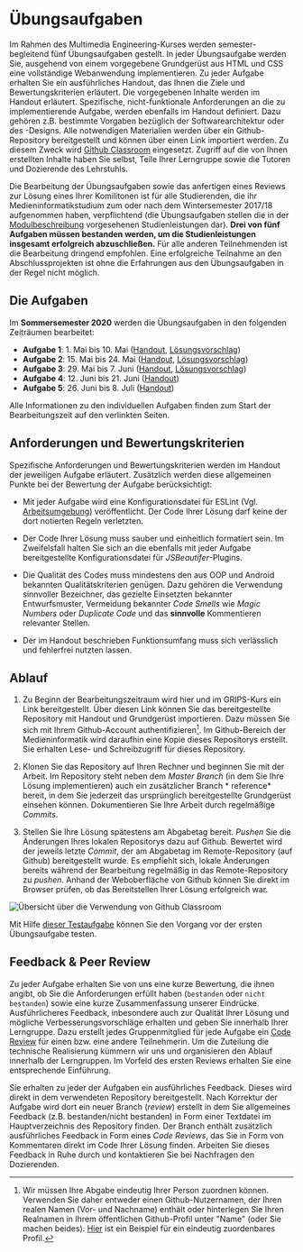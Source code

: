 # Übungsaufgaben

Im Rahmen des Multimedia Engineering-Kurses werden semester-begleitend fünf Übungsaufgaben gestellt. In jeder Übungsaufgabe werden Sie, ausgehend von einem vorgegebene Grundgerüst aus HTML und CSS eine vollständige Webanwendung implementieren. Zu jeder Aufgabe erhalten Sie ein ausführliches Handout, das Ihnen die Ziele und Bewertungskriterien erläutert. Die vorgegebenen Inhalte werden im Handout erläutert. Spezifische, nicht-funktionale Anforderungen an die zu implementierende Aufgabe, werden ebenfalls im Handout definiert. Dazu gehören z.B. bestimmte Vorgaben bezüglich der Softwarearchitektur oder des -Designs. Alle notwendigen Materialien werden über ein Github-Repository bereitgestellt und können über einen Link importiert werden. Zu diesem Zweck wird [Github Classroom](https://classroom.github.com/) eingesetzt. Zugriff auf die von Ihnen erstellten Inhalte haben Sie selbst, Teile Ihrer Lerngruppe sowie die Tutoren und Dozierende des Lehrstuhls. 

Die Bearbeitung der Übungsaufgaben sowie das anfertigen eines Reviews zur Lösung eines Ihrer Komilitonen ist für alle Studierenden, die ihr Medieninformatikstudium zum oder nach dem Wintersemester 2017/18 aufgenommen haben, verpflichtend (die Übungsaufgaben stellen die in der [Modulbeschreibung](https://www.uni-regensburg.de/studium/modulbeschreibungen/medien/ba/medieninformatik-ba-ws1718.pdf) vorgesehenen Studienleistungen dar). **Drei von fünf Aufgaben müssen bestanden werden, um die Studienleistungen insgesamt erfolgreich abzuschließen.** Für alle anderen Teilnehmenden ist die Bearbeitung dringend empfohlen. Eine erfolgreiche Teilnahme an den Abschlussprojekten ist ohne die Erfahrungen aus den Übungsaufgaben in der Regel nicht möglich.

## Die Aufgaben

Im **Sommersemester 2020** werden die Übungsaufgaben in den folgenden Zeiträumen bearbeitet:

- **Aufgabe 1**: 1. Mai bis 10. Mai ([Handout](./SS20-01-Klopapierrechner), [Lösungsvorschlag](https://github.com/Multimedia-Engineering-Regensburg-Tasks/SS20-U01-Klopapier-Rechner))
- **Aufgabe 2**: 15. Mai bis 24. Mai ([Handout](./SS20-02-Birding-App), [Lösungsvorschlag](https://github.com/Multimedia-Engineering-Regensburg-Tasks/SS20-U02-Birding-App))
- **Aufgabe 3**: 29. Mai bis 7. Juni ([Handout](./SS20-03-Countdown), [Lösungsvorschlag](https://github.com/Multimedia-Engineering-Regensburg-Tasks/SS20-U03-Countdown))
- **Aufgabe 4**: 12. Juni bis 21. Juni ([Handout](./SS20-04-Video-Assistant))
- **Aufgabe 5**:  26. Juni bis 8. Juli ([Handout](./SS20-05-PomodoroTimer))

Alle Informationen zu den individuellen Aufgaben finden zum Start der Bearbeitungszeit auf den verlinkten Seiten.

## Anforderungen und Bewertungskriterien

Spezifische Anforderungen und Bewertungskriterien werden im Handout der jeweiligen Aufgabe erläutert. Zusätzlich werden diese allgemeinen Punkte bei der Bewertung der Aufgabe berücksichtigt:

- Mit jeder Aufgabe wird eine Konfigurationsdatei für ESLint (Vgl. [Arbeitsumgebung](../MME/work-environment)) veröffentlicht. Der Code Ihrer Lösung darf keine der dort notierten Regeln verletzten.

- Der Code Ihrer Lösung muss sauber und einheitlich formatiert sein. Im Zweifelsfall halten Sie sich an die ebenfalls mit jeder Aufgabe bereitgestellte Konfigurationsdatei für *JSBeautifer*-Plugins.

- Die Qualität des Codes muss mindestens den aus OOP und Android bekannten Qualitätskriterien genügen. Dazu gehören die Verwendung sinnvoller Bezeichner, das gezielte Einsetzten bekannter Entwurfsmuster, Vermeidung bekannter *Code Smells* wie *Magic Numbers* oder *Duplicate Code* und das **sinnvolle** Kommentieren relevanter Stellen.

- Der im Handout beschrieben Funktionsumfang muss sich verlässlich und fehlerfrei nutzten lassen.

## Ablauf

1. Zu Beginn der Bearbeitungszeitraum wird hier und im GRIPS-Kurs ein Link bereitgestellt. Über diesen Link können Sie das bereitgestellte Repository mit Handout und Grundgerüst importieren. Dazu müssen Sie sich mit Ihrem Github-Account authentifizieren[^1]. Im Github-Bereich der Medieninformatik wird daraufhin eine Kopie dieses Repositorys erstellt. Sie erhalten Lese- und Schreibzugriff für dieses Repository.

2. Klonen Sie das Repository auf Ihren Rechner und beginnen Sie mit der Arbeit. Im Repository steht neben dem *Master Branch* (in dem Sie Ihre Lösung implementieren) auch ein zusätzlicher Branch * reference* bereit, in dem Sie jederzeit das ursprünglich bereitgestellte Grundgerüst einsehen können. Dokumentieren Sie Ihre Arbeit durch regelmäßige *Commits*.

3. Stellen Sie Ihre Lösung spätestens am Abgabetag bereit. *Pushen* Sie die Änderungen Ihres lokalen Repositorys dazu auf Github. Bewertet wird der jeweils letzte *Commit*, der am Abgabetag im Remote-Repository (auf Github) bereitgestellt wurde. Es empfiehlt sich, lokale Änderungen bereits während der Bearbeitung regelmäßig in das Remote-Repository zu *pushen*. Anhand der Weboberfläche von Github können Sie direkt im Browser prüfen, ob das Bereitstellen Ihrer Lösung erfolgreich war. 

![Übersicht über die Verwendung von Github Classroom](img/classroom-overview.png)

Mit Hilfe [dieser Testaufgabe](https://classroom.github.com/assignment-invitations/d84cc63e1f72964722cec4f9c46a6684) können Sie den Vorgang vor der ersten Übungsaufgabe testen.

## Feedback & Peer Review

Zu jeder Aufgabe erhalten Sie von uns eine kurze Bewertung, die ihnen angibt, ob Sie die Anforderungen erfüllt haben (`bestanden` oder `nicht bestanden`) sowie eine kurze Zusammenfassung unserer Eindrücke. Ausführlicheres Feedback, inbesondere auch zur Qualität Ihrer Lösung und mögliche Verbesserungsvorschläge erhalten und geben Sie innerhalb Ihrer Lerngruppe. Dazu erstellt jedes Gruppenmitglied für jede Aufgabe ein [Code Review](https://en.wikipedia.org/wiki/Code_review) für einen bzw. eine andere Teilnehmerin. Um die Zuteilung die technische Realisierung kümmern wir uns und organisieren den Ablauf innerhalb der Lerngruppen. Im Vorfeld des ersten Reviews erhalten Sie eine entsprechende Einführung.

Sie erhalten zu jeder der Aufgaben ein ausführliches Feedback. Dieses wird direkt in dem verwendeten Repository bereitgestellt. Nach Korrektur der Aufgabe wird dort ein neuer Branch (*review*) erstellt in dem Sie allgemeines Feedback (z.B. bestanden/nicht bestanden) in Form einer Textdatei im Hauptverzeichnis des Repository finden. Der Branch enthält zusätzlich ausführliches Feedback in Form eines *Code Reviews*, das Sie in Form von Kommentaren direkt im Code Ihrer Lösung finden. Arbeiten Sie dieses Feedback in Ruhe durch und kontaktieren Sie bei Nachfragen den Dozierenden.

[^1]: Wir müssen Ihre Abgabe eindeutig Ihrer Person zuordnen können. Verwenden Sie daher entweder einen Github-Nutzernamen, der Ihren realen Namen (Vor- und Nachname) enthält oder hinterlegen Sie Ihren Realnamen in Ihrem öffentlichen Github-Profil unter "Name" (oder Sie machen beides). [Hier](https://github.com/alexanderbazo) ist ein Beispiel für ein eindeutig zuordenbares Profil. 
